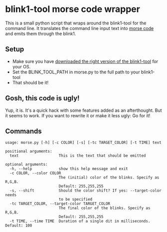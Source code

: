 # blink1-tool morse code wrapper
This is a small python script that wraps around the blink1-tool for the command line. It translates the command line input text into [morse code](http://en.wikipedia.org/wiki/Morse_code) and emits them through the blink1. 

## Setup
* Make sure you have [downloaded the right version of the blink1-tool](http://blink1.thingm.com/blink1-tool/) for your OS. 
* Set the BLINK_TOOL_PATH in morse.py to the full path to your blink1-tool
* That should be it! 

## Gosh, this code is ugly!
Yup, it is. It's a quick hack with some features added as an afterthought. But it seems to work. If you want to rewrite it or make it less ugly: Go for it!

## Commands
```
usage: morse.py [-h] [-c COLOR] [-s] [-tc TARGET_COLOR] [-t TIME] text

positional arguments:
  text                  This is the text that should be emitted

optional arguments:
  -h, --help            show this help message and exit
  -c COLOR, --color COLOR
                        The (initial) color of the blinks. Specify as R,G,B.
                        Default: 255,255,255
  -s, --shift           Should the color shift? If yes: --target-color needs
                        to be specified
  -tc TARGET_COLOR, --target-color TARGET_COLOR
                        The final color of the blinks. Specify as R,G,B.
                        Default: 255,255,255
  -t TIME, --time TIME  Duration of a single dit in milliseconds. Default: 100 
```
